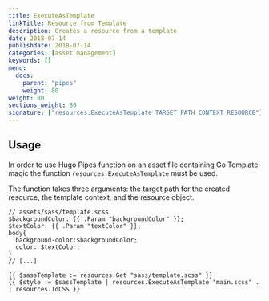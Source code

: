 ```yaml
---
title: ExecuteAsTemplate
linkTitle: Resource from Template
description: Creates a resource from a template
date: 2018-07-14
publishdate: 2018-07-14
categories: [asset management]
keywords: []
menu:
  docs:
    parent: "pipes"
    weight: 80
weight: 80
sections_weight: 80
signature: ["resources.ExecuteAsTemplate TARGET_PATH CONTEXT RESOURCE"]
---
```


## Usage

In order to use Hugo Pipes function on an asset file containing Go Template magic the function `resources.ExecuteAsTemplate` must be used.

The function takes three arguments: the target path for the created resource, the template context, and the resource object.

```go-html-template
// assets/sass/template.scss
$backgroundColor: {{ .Param "backgroundColor" }};
$textColor: {{ .Param "textColor" }};
body{
  background-color:$backgroundColor;
  color: $textColor;
}
// [...]
```

```go-html-template
{{ $sassTemplate := resources.Get "sass/template.scss" }}
{{ $style := $sassTemplate | resources.ExecuteAsTemplate "main.scss" . | resources.ToCSS }}
```
